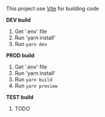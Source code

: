This project use [Vite](https://vitejs.dev/) for building code

**DEV build**
1. Get '.env' file
2. Run 'yarn install'
3. Run `yarn dev`

**PROD build**
1. Get '.env' file
2. Run 'yarn install'
3. Run `yarn build`
4. Run `yarn preview`

**TEST build**
1. TODO
